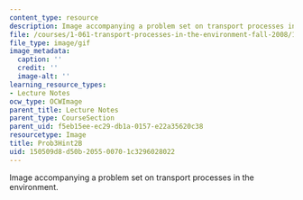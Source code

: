 ```yaml
---
content_type: resource
description: Image accompanying a problem set on transport processes in the environment.
file: /courses/1-061-transport-processes-in-the-environment-fall-2008/150509d8d50b205500701c3296028022_Prob3Hint2B.gif
file_type: image/gif
image_metadata:
  caption: ''
  credit: ''
  image-alt: ''
learning_resource_types:
- Lecture Notes
ocw_type: OCWImage
parent_title: Lecture Notes
parent_type: CourseSection
parent_uid: f5eb15ee-ec29-db1a-0157-e22a35620c38
resourcetype: Image
title: Prob3Hint2B
uid: 150509d8-d50b-2055-0070-1c3296028022
---
```

Image accompanying a problem set on transport processes in the environment.

